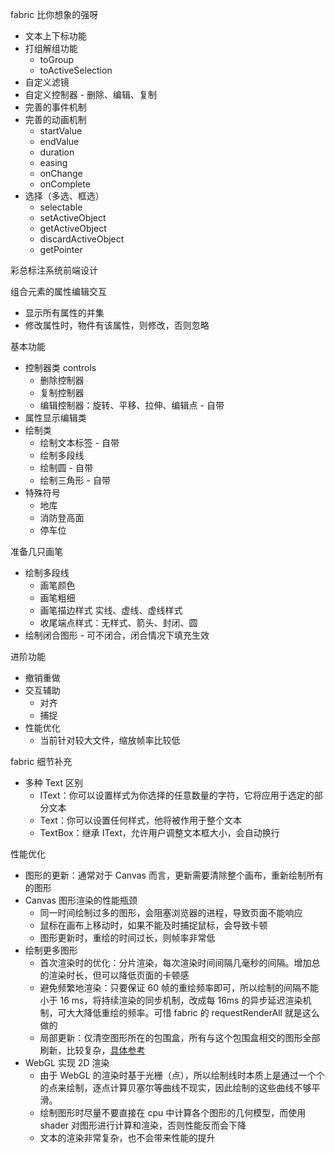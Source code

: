 fabric 比你想象的强呀
* 文本上下标功能
* 打组解组功能
  * toGroup
  * toActiveSelection
* 自定义滤镜
* 自定义控制器 - 删除、编辑、复制
* 完善的事件机制
* 完善的动画机制
  * startValue
  * endValue
  * duration
  * easing
  * onChange
  * onComplete
* 选择（多选、框选）
  * selectable
  * setActiveObject
  * getActiveObject
  * discardActiveObject
  * getPointer

彩总标注系统前端设计

组合元素的属性编辑交互
* 显示所有属性的并集
* 修改属性时，物件有该属性，则修改，否则忽略

基本功能
* 控制器类 controls
  * 删除控制器
  * 复制控制器
  * 编辑控制器：旋转、平移、拉伸、编辑点 - 自带
* 属性显示编辑类
* 绘制类
  * 绘制文本标签 - 自带
  * 绘制多段线
  * 绘制圆 - 自带
  * 绘制三角形 - 自带
* 特殊符号
  * 地库
  * 消防登高面
  * 停车位

准备几只画笔
* 绘制多段线
  * 画笔颜色
  * 画笔粗细
  * 画笔描边样式 实线、虚线、虚线样式
  * 收尾端点样式：无样式、箭头、封闭、圆
* 绘制闭合图形 - 可不闭合，闭合情况下填充生效

进阶功能
* 撤销重做
* 交互辅助
  * 对齐
  * 捕捉
* 性能优化
  * 当前针对较大文件，缩放帧率比较低

fabric 细节补充
* 多种 Text 区别
  * IText：你可以设置样式为你选择的任意数量的字符，它将应用于选定的部分文本
  * Text：你可以设置任何样式，他将被作用于整个文本
  * TextBox：继承 IText，允许用户调整文本框大小，会自动换行

性能优化
* 图形的更新：通常对于 Canvas 而言，更新需要清除整个画布，重新绘制所有的图形
* Canvas 图形渲染的性能瓶颈
  * 同一时间绘制过多的图形，会阻塞浏览器的进程，导致页面不能响应
  * 鼠标在画布上移动时，如果不能及时捕捉鼠标，会导致卡顿
  * 图形更新时，重绘的时间过长，则帧率非常低
* 绘制更多图形
  * 首次渲染时的优化：分片渲染，每次渲染时间间隔几毫秒的间隔。增加总的渲染时长，但可以降低页面的卡顿感
  * 避免频繁地渲染：只要保证 60 帧的重绘频率即可，所以绘制的间隔不能小于 16 ms，将持续渲染的同步机制，改成每 16ms 的异步延迟渲染机制，可大大降低重绘的频率。可惜 fabric 的 requestRenderAll 就是这么做的
  * 局部更新：仅清空图形所在的包围盒，所有与这个包围盒相交的图形全部刷新，比较复杂，[具体参考](https://www.yuque.com/antv/ou292n/pcgt5g)
* WebGL 实现 2D 渲染
  * 由于 WebGL 的渲染时基于光栅（点），所以绘制线时本质上是通过一个个的点来绘制，逐点计算贝塞尔等曲线不现实，因此绘制的这些曲线不够平滑。
  * 绘制图形时尽量不要直接在 cpu 中计算各个图形的几何模型，而使用 shader 对图形进行计算和渲染，否则性能反而会下降
  * 文本的渲染非常复杂，也不会带来性能的提升